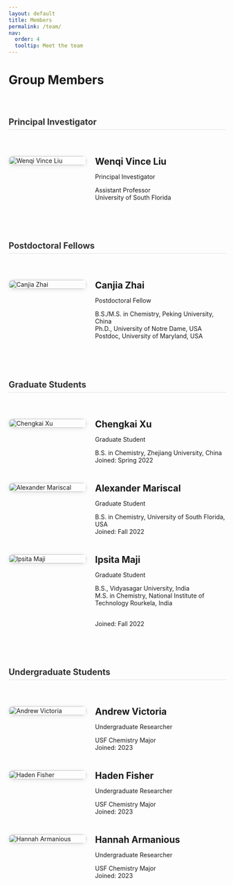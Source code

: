 ```yaml
---
layout: default
title: Members
permalink: /team/
nav:
  order: 4
  tooltip: Meet the team
---
```


<style>
.people-list {
  display: flex;
  flex-direction: column;
  gap: 50px;
  margin-top: 40px;
}

.person-group {
  display: flex;
  flex-direction: column;
  gap: 30px;
}

.person-row {
  display: flex;
  align-items: flex-start;
  gap: 20px;
  flex-wrap: wrap;
}

.person-image {
  flex: 0 0 180px;
  max-width: 180px;
}

.person-image img {
  width: 100%;
  height: auto;
  border-radius: 10px;
  box-shadow: 0 2px 10px rgba(0, 0, 0, 0.1);
}

.person-info {
  flex: 1;
  min-width: 220px;
}

.person-info h2 {
  margin: 0 0 6px 0;
}

h3.group-title {
  margin-bottom: 10px;
  font-size: 1.4em;
  color: #333;
  border-bottom: 2px solid #eee;
  padding-bottom: 5px;
}
</style>

# Group Members

<div class="people-list">

<!-- PI -->
<h3 class="group-title">Principal Investigator</h3>
<div class="person-group">
  <div class="person-row">
    <div class="person-image">
      <img src="{{ '/assets/images/wenqi-liu.jpg' | relative_url }}" alt="Wenqi Vince Liu" />
    </div>
    <div class="person-info">
      <h2>Wenqi Vince Liu</h2>
      <p class="position">Principal Investigator</p>
      <p>Assistant Professor<br/>University of South Florida</p>
    </div>
  </div>
</div>

<!-- Postdoc -->
<h3 class="group-title">Postdoctoral Fellows</h3>
<div class="person-group">
  <div class="person-row">
    <div class="person-image">
      <img src="{{ '/assets/images/canjia-zhai.jpg' | relative_url }}" alt="Canjia Zhai" />
    </div>
    <div class="person-info">
      <h2>Canjia Zhai</h2>
      <p class="position">Postdoctoral Fellow</p>
      <p>B.S./M.S. in Chemistry, Peking University, China<br/>
         Ph.D., University of Notre Dame, USA<br/>
         Postdoc, University of Maryland, USA</p>
    </div>
  </div>
</div>

<!-- Graduate Students -->
<h3 class="group-title">Graduate Students</h3>
<div class="person-group">
  <div class="person-row">
    <div class="person-image">
      <img src="{{ '/assets/images/chengkai-xu.png' | relative_url }}" alt="Chengkai Xu" />
    </div>
    <div class="person-info">
      <h2>Chengkai Xu</h2>
      <p class="position">Graduate Student</p>
      <p>B.S. in Chemistry, Zhejiang University, China<br/>Joined: Spring 2022</p>
    </div>
  </div>

  <div class="person-row">
    <div class="person-image">
      <img src="{{ '/assets/images/alex-mariscal.png' | relative_url }}" alt="Alexander Mariscal" />
    </div>
    <div class="person-info">
      <h2>Alexander Mariscal</h2>
      <p class="position">Graduate Student</p>
      <p>B.S. in Chemistry, University of South Florida, USA<br/>Joined: Fall 2022</p>
    </div>
  </div>

  <div class="person-row">
    <div class="person-image">
      <img src="{{ '/assets/images/ipsita-maji.jpeg' | relative_url }}" alt="Ipsita Maji" />
    </div>
    <div class="person-info">
      <h2>Ipsita Maji</h2>
      <p class="position">Graduate Student</p>
      <p>B.S., Vidyasagar University, India<br/>
         M.S. in Chemistry, National Institute of Technology Rourkela, India</p><br/>Joined: Fall 2022</p>
    </div>
  </div>
</div>

<!-- Undergraduate Students -->
<h3 class="group-title">Undergraduate Students</h3>
<div class="person-group">
  <div class="person-row">
    <div class="person-image">
      <img src="{{ '/assets/images/andrew-victoria.jpeg' | relative_url }}" alt="Andrew Victoria" />
    </div>
    <div class="person-info">
      <h2>Andrew Victoria</h2>
      <p class="position">Undergraduate Researcher</p>
      <p>USF Chemistry Major<br/>Joined: 2023</p>
    </div>
  </div>

  <div class="person-row">
    <div class="person-image">
      <img src="{{ '/assets/images/haden-fisher.jpeg' | relative_url }}" alt="Haden Fisher" />
    </div>
    <div class="person-info">
      <h2>Haden Fisher</h2>
      <p class="position">Undergraduate Researcher</p>
      <p>USF Chemistry Major<br/>Joined: 2023</p>
    </div>
  </div>

  <div class="person-row">
    <div class="person-image">
      <img src="{{ '/assets/images/hannah-armanious.png' | relative_url }}" alt="Hannah Armanious" />
    </div>
    <div class="person-info">
      <h2>Hannah Armanious</h2>
      <p class="position">Undergraduate Researcher</p>
      <p>USF Chemistry Major<br/>Joined: 2023</p>
    </div>
  </div>
</div>

</div>
